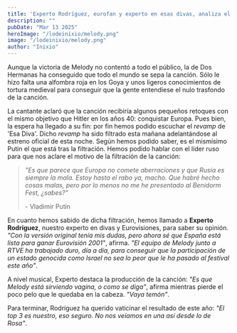```yaml
---
title: 'Experto Rodríguez, eurofan y experto en esas divas, analiza el revamp de ''Esa Diva'' tras la filtración de Putin: "Ahora sí, España está lista para ganar Eurovisión 2001"'
description: ""
pubDate: "Mar 13 2025"
heroImage: "/lodeinixio/melody.png"
image: "/lodeinixio/melody.png"
author: "Inixio"
---
```


Aunque la victoria de Melody no contentó a todo el público, la de Dos Hermanas ha conseguido que todo el mundo se sepa la canción. Sólo le hizo falta una alfombra roja en los Goya y unos ligeros conocimientos de tortura medieval para conseguir que la gente entendiese el nulo trasfondo de la canción.

La cantante aclaró que la canción recibiría algunos pequeños retoques con el mismo objetivo que Hitler en los años 40: conquistar Europa. Pues bien, la espera ha llegado a su fin: por fin hemos podido escuchar el _revamp_ de 'Esa Diva'. Dicho _revamp_ ha sido filtrado esta mañana adelantándose al estreno oficial de esta noche. Según hemos podido saber, es el mismísimo Putin el que está tras la filtración. Hemos podido hablar con el líder ruso para que nos aclare el motivo de la filtración de la canción:

> _"Es que parece que Europa no comete aberraciones y que Rusia es siempre la mala. Estoy hasta el rabo ya, macho. Que habré hecho cosas malas, pero por lo menos no me he presentado al Benidorm Fest, ¿sabes?"_
>
> <quote>- Vladimir Putin</quote>

En cuanto hemos sabido de dicha filtración, hemos llamado a **Experto Rodríguez**, nuestro experto en divas y Eurovisiones, para saber su opinión. _"Con la versión original tenía mis dudas, pero ahora sé que España está lista para ganar Eurovisión 2001"_, afirma. _"El equipo de Melody junto a RTVE ha trabajado duro, día a día, para conseguir que la participación de un estado genocida como Israel no sea lo peor que le ha pasado al festival este año"_.

A nivel musical, Experto destaca la producción de la canción: _"Es que Melody está sirviendo vagina, o como se diga"_, afirma mientras pierde el poco pelo que le quedaba en la cabeza. _"Vaya temón"_.

Para terminar, Rodríguez ha querido vaticinar el resultado de este año: _"El top 3 es nuestro, eso seguro. No nos veíamos en una así desde lo de Rosa"_.
